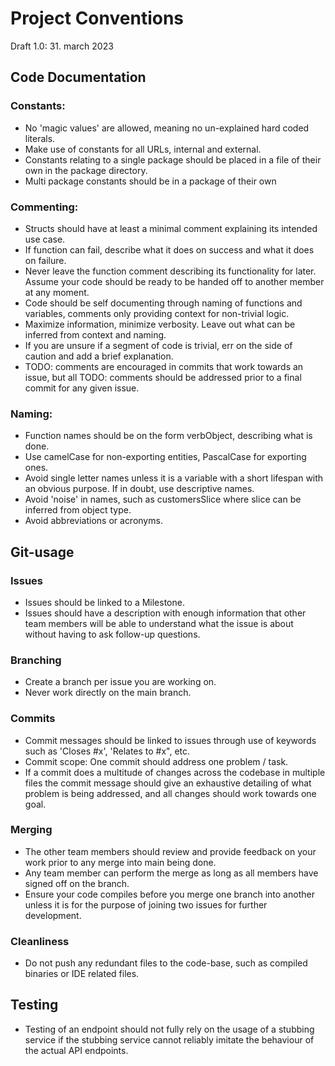 # Project Conventions
Draft 1.0: 31. march 2023
## Code Documentation
### Constants:
- No 'magic values' are allowed, meaning no un-explained hard coded literals.
- Make use of constants for all URLs, internal and external.
- Constants relating to a single package should be placed in a file of their own in the package directory.
- Multi package constants should be in a package of their own

### Commenting:
- Structs should have at least a minimal comment explaining its intended use case.
- If function can fail, describe what it does on success and what it does on failure.
- Never leave the function comment describing its functionality for later. Assume your code should be ready to be handed off to another member at any moment.
- Code should be self documenting through naming of functions and variables, comments only providing context for non-trivial logic.
- Maximize information, minimize verbosity. Leave out what can be inferred from context and naming.
- If you are unsure if a segment of code is trivial, err on the side of caution and add a brief explanation.
- TODO: comments are encouraged in commits that work towards an issue, but all TODO: comments should be addressed prior to a final commit for any given issue.
### Naming:
- Function names should be on the form verbObject, describing what is done.
- Use camelCase for non-exporting entities, PascalCase for exporting ones.
- Avoid single letter names unless it is a variable with a short lifespan with an obvious purpose. If in doubt, use descriptive names.
- Avoid 'noise' in names, such as customersSlice where slice can be inferred from object type.
- Avoid abbreviations or acronyms.

## Git-usage

### Issues
- Issues should be linked to a Milestone.
- Issues should have a description with enough information that other team members will be able to understand what the issue is about without having to ask follow-up questions.

### Branching
- Create a branch per issue you are working on.
- Never work directly on the main branch.

### Commits
- Commit messages should be linked to issues through use of keywords such as 'Closes #x', 'Relates to #x", etc.
- Commit scope: One commit should address one problem / task.
- If a commit does a multitude of changes across the codebase in multiple files the commit message should give an exhaustive detailing of what problem is being addressed, and all changes should work towards one goal.
### Merging
- The other team members should review and provide feedback on your work prior to any merge into main being done.
- Any team member can perform the merge as long as all members have signed off on the branch.
- Ensure your code compiles before you merge one branch into another unless it is for the purpose of joining two issues for further development.

### Cleanliness
- Do not push any redundant files to the code-base, such as compiled binaries or IDE related files.

## Testing
- Testing of an endpoint should not fully rely on the usage of a stubbing service if the stubbing service cannot reliably imitate the behaviour of the actual API endpoints.
